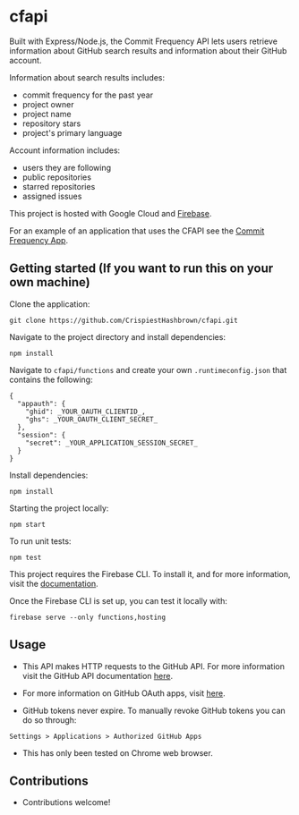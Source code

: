 
# cfapi
Built with Express/Node.js, the Commit Frequency API lets users retrieve information about GitHub search results and information about their GitHub account. 

Information about search results includes:
- commit frequency for the past year
- project owner
- project name
- repository stars
- project's primary language

Account information includes:
- users they are following
- public repositories
- starred repositories
- assigned issues

This project is hosted with Google Cloud and [Firebase](https://firebase.google.com/docs/reference).

For an example of an application that uses the CFAPI see the [Commit Frequency App](https://github.com/CrispiestHashbrown/cfapp).

## Getting started (If you want to run this on your own machine)
Clone the application: 
```
git clone https://github.com/CrispiestHashbrown/cfapi.git
```
Navigate to the project directory and install dependencies:
```
npm install
```
Navigate to `cfapi/functions` and create your own `.runtimeconfig.json` that contains the following:
```
{
  "appauth": {
    "ghid": _YOUR_OAUTH_CLIENTID_,
    "ghs": _YOUR_OAUTH_CLIENT_SECRET_
  },
  "session": {
    "secret": _YOUR_APPLICATION_SESSION_SECRET_
  }
}
```
Install dependencies:
```
npm install
```
Starting the project locally:
```
npm start
```
To run unit tests:
```
npm test
```
This project requires the Firebase CLI. To install it, and for more information, visit the [documentation](https://firebase.google.com/docs/web/setup).

Once the Firebase CLI is set up, you can test it locally with:
```
firebase serve --only functions,hosting
```

## Usage
- This API makes HTTP requests to the GitHub API. For more information visit the GitHub API documentation [here](https://developer.github.com/v3/). 

- For more information on GitHub OAuth apps, visit [here](https://developer.github.com/apps/building-oauth-apps/authorizing-oauth-apps/).

- GitHub tokens never expire. To manually revoke GitHub tokens you can do so through:
```
Settings > Applications > Authorized GitHub Apps
```

- This has only been tested on Chrome web browser. 

## Contributions
- Contributions welcome!
